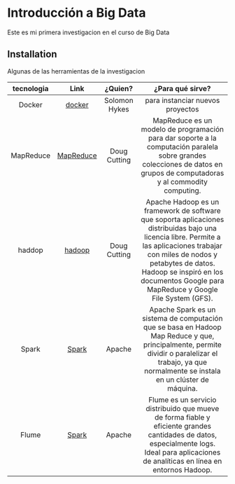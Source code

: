 # Introducción a Big Data
 
  Este es mi primera investigacion en el curso de Big Data
  
  ## Installation
   
  Algunas de las herramientas de la investigacion
   
  | tecnologia | Link                                                     |        ¿Quien?                                            | ¿Para qué sirve?|
  | :---:          | :---:                                                        | :---:                                                                                     | :---: |
  | Docker                | [docker](https://docker.com)  |       Solomon Hykes                                                               |  para instanciar nuevos proyectos  |
  | MapReduce                | [MapReduce](https://MapReduce.com)  |       Doug Cutting                                                               |  MapReduce es un modelo de programación para dar soporte a la computación paralela sobre grandes colecciones de datos en grupos de computadoras y al commodity computing.   |
  |haddop| [hadoop](https://hadoop.com)|Doug Cutting  | Apache Hadoop es un framework de software que soporta aplicaciones distribuidas bajo una licencia libre. Permite a las aplicaciones trabajar con miles de nodos y petabytes de datos. Hadoop se inspiró en los documentos Google para MapReduce y Google File System (GFS).	|
  | Spark                | [Spark](https://apachespark.com)  |       Apache                                                               |  Apache Spark es un sistema de computación que se basa en Hadoop Map Reduce y que, principalmente, permite dividir o paralelizar el trabajo, ya que normalmente se instala en un clúster de máquina.   |
  | Flume                | [Spark](https://apacheflume.com)  |       Apache                                                               |  Flume es un servicio distribuido que mueve de forma fiable y eficiente grandes cantidades de datos, especialmente logs. Ideal para aplicaciones de analíticas en línea en entornos Hadoop.   |
